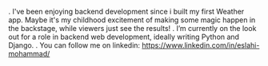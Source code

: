 . I've been enjoying backend development since i built my first Weather app. Maybe it's my childhood excitement of making some magic happen in the backstage, while viewers just see the results!
. I’m currently on the look out for a role in backend web development, ideally writing Python and Django.
. You can follow me on linkedin: https://www.linkedin.com/in/eslahi-mohammad/
<!--
**MohammadEslahi/MohammadEslahi** is a ✨ _special_ ✨ repository because its `README.md` (this file) appears on your GitHub profile.

Here are some ideas to get you started:

- 🔭 I’m currently working on ...
- 🌱 I’m currently learning ...
- 👯 I’m looking to collaborate on ...
- 🤔 I’m looking for help with ...
- 💬 Ask me about ...
- 📫 How to reach me: ...
- 😄 Pronouns: ...
- ⚡ Fun fact: ...
-->

